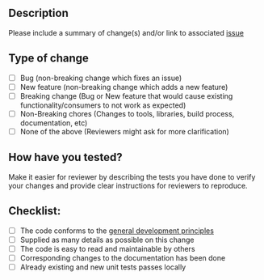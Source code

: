 ## Description
Please include a summary of change(s) and/or link to associated [issue](https://github.com/SAP/open-ux-tools/issues)

## Type of change
- [ ] Bug (non-breaking change which fixes an issue)
- [ ] New feature (non-breaking change which adds a new feature)
- [ ] Breaking change (Bug or New feature that would cause existing functionality/consumers to not work as expected)
- [ ] Non-Breaking chores (Changes to tools, libraries, build process, documentation, etc)
- [ ] None of the above (Reviewers might ask for more clarification)

## How have you tested?
Make it easier for reviewer by describing the tests you have done to verify your changes and provide clear instructions for reviewers to reproduce.

## Checklist:
- [ ] The code conforms to the [general development principles](https://github.com/SAP/open-ux-tools/blob/main/docs/Guidelines.md)
- [ ] Supplied as many details as possible on this change
- [ ] The code is easy to read and maintainable by others
- [ ] Corresponding changes to the documentation has been done
- [ ] Already existing and new unit tests passes locally
